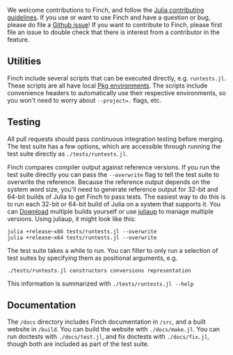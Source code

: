 We welcome contributions to Finch, and follow the [Julia contributing
guidelines](https://github.com/JuliaLang/julia/blob/master/CONTRIBUTING.md).  If
you use or want to use Finch and have a question or bug, please do file a
[Github issue](https://github.com/willow-ahrens/Finch.jl/issues)!  If you want
to contribute to Finch, please first file an issue to double check that there is
interest from a contributor in the feature.

## Utilities

Finch include several scripts that can be executed directly, e.g. `runtests.jl`.
These scripts are all have local [Pkg
environments](https://pkgdocs.julialang.org/v1/getting-started/#Getting-Started-with-Environments).
The scripts include convenience headers to automatically use their respective
environments, so you won't need to worry about `--project=.` flags, etc.

## Testing

All pull requests should pass continuous integration testing before merging.
The test suite has a few options, which are accessible through running the test
suite directly as `./tests/runtests.jl`.

Finch compares compiler output against reference versions. If you run the test
suite directly you can pass the `--overwrite` flag to tell the test suite to
overwrite the reference.  Because the reference output depends on the system
word size, you'll need to generate reference output for 32-bit and 64-bit builds
of Julia to get Finch to pass tests. The easiest way to do this is to run each
32-bit or 64-bit build of Julia on a system that supports it. You can
[Download](https://julialang.org/downloads/) multiple builds yourself or use
[juliaup](https://github.com/JuliaLang/juliaup) to manage multiple versions.
Using juliaup, it might look like this:

```
julia +release~x86 tests/runtests.jl --overwrite
julia +release~x64 tests/runtests.jl --overwrite
```

The test suite takes a while to run. You can filter to only run a selection of
test suites by specifying them as positional arguments, e.g.

```
./tests/runtests.jl constructors conversions representation
```

This information is summarized with `./tests/runtests.jl --help`

## Documentation

The `/docs` directory includes Finch documentation in `/src`, and a built
website in `/build`. You can build the website with `./docs/make.jl`. You can
run doctests with `./docs/test.jl`, and fix doctests with `./docs/fix.jl`,
though both are included as part of the test suite.
